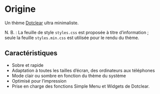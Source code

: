 # Origine

Un thème <a href="https://fr.dotclear.org/">Dotclear</a> ultra minimaliste.

N. B. : La feuille de style ``styles.css`` est proposée à titre d’information ; seule la feuille ``styles.min.css`` est utilisée pour le rendu du thème.

## Caractéristiques

- Sobre et rapide
- Adaptation à toutes les tailles d’écran, des ordinateurs aux téléphones
- Mode clair ou sombre en fonction du thème du système
- Optimisé pour l’impression
- Prise en charge des fonctions Simple Menu et Widgets de Dotclear.
